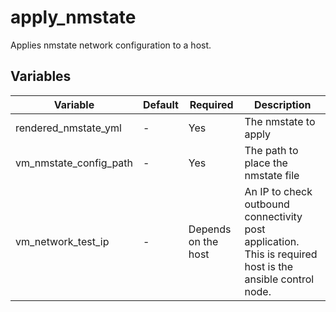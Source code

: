 # apply_nmstate

Applies nmstate network configuration to a host.

## Variables

| Variable                 | Default  | Required             | Description                        |
| ------------------------ | -------- | -------------------- | ---------------------------------- |
| rendered_nmstate_yml     | -        | Yes                  | The nmstate to apply               |
| vm_nmstate_config_path   | -        | Yes                  | The path to place the nmstate file |
| vm_network_test_ip       | -        | Depends on the host  | An IP to check outbound connectivity post application. This is required host is the ansible control node. |
